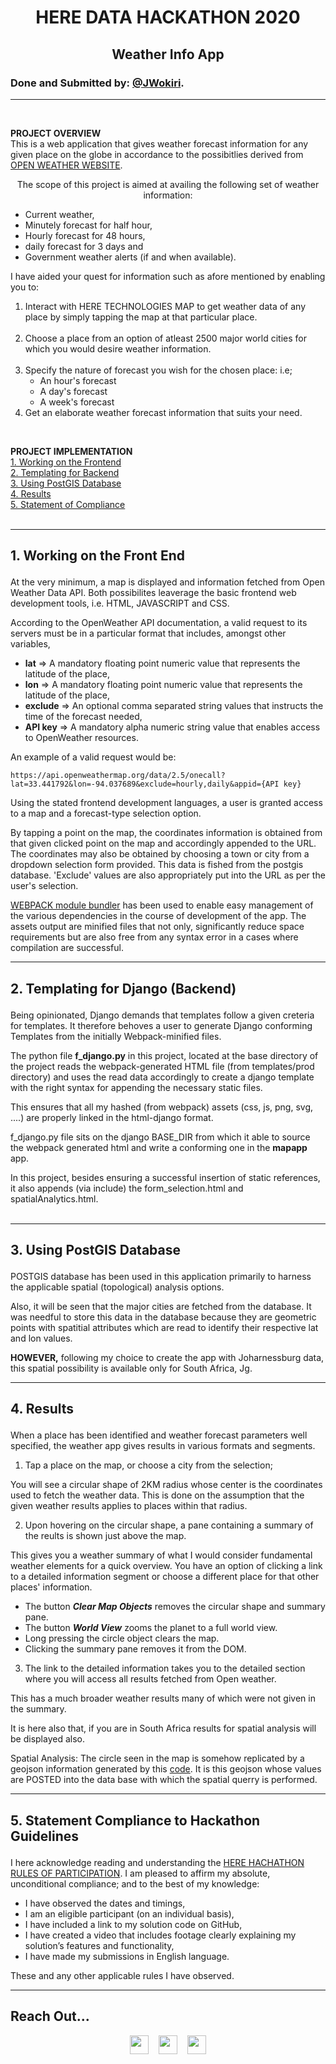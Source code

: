 # <p align='center'>**HERE DATA HACKATHON 2020**</p>
## <p align='center'>**Weather Info App**</p>

### Done and Submitted by: [@JWokiri](https://twitter.com/JWokiri).
---
<br/>

**PROJECT OVERVIEW** <br/>
This is a web application that gives weather forecast information for any given place on the globe in accordance to the possibitlies derived from [OPEN WEATHER WEBSITE](https://openweathermap.org/).



<p  align='center'>The scope of this project is aimed at availing the following set of weather information:</p>

- Current weather,
- Minutely forecast for half hour,
- Hourly forecast for 48 hours,
- daily forecast for 3 days and
- Government weather alerts (if and when available).

I have aided your quest for information such as afore mentioned by enabling you to:
1. Interact with HERE TECHNOLOGIES MAP to get weather data of any place by simply tapping the map at that particular place.<br/><br/>
2. Choose a place from an option of atleast 2500 major world cities for which you would desire weather information.<br/><br/>
3. Specify the nature of forecast you wish for the chosen place: i.e;
    - An hour's forecast
    - A day's forecast
    - A week's forecast
4. Get an elaborate weather forecast information that suits your need.

<br/>

**PROJECT IMPLEMENTATION** <br/>
<a href="#first">1. Working on the Frontend</a><br/>
<a href="#second">2. Templating for Backend</a><br/>
<a href="#third">3. Using PostGIS Database</a><br/>
<a href="#fourth">4. Results</a><br/>
<a href="#fifth">5. Statement of Compliance</a><br/><br/>

  ---

## <p id="first">1. Working on the Front End</p>

At the very minimum, a map is displayed and information fetched from Open Weather Data API. Both possibilites leaverage the basic frontend web development tools, i.e. HTML, JAVASCRIPT and CSS.

According to the OpenWeather API documentation, a valid request to its servers must be in a particular format that includes, amongst other variables,
- **lat** => A mandatory floating point numeric  value that represents the latitude of the place,
- **lon** => A mandatory floating point numeric  value that represents the latitude of the place,
- **exclude** => An optional comma separated string values that instructs the time of the forecast needed,
- **API key** => A mandatory alpha numeric string value that enables access to OpenWeather resources.

An example of a valid request would be:
```
https://api.openweathermap.org/data/2.5/onecall?lat=33.441792&lon=-94.037689&exclude=hourly,daily&appid={API key}
```

Using the stated frontend development languages, a user is granted access to a map and a forecast-type selection option.

By tapping a point on the map, the coordinates information is obtained from that given clicked point on the map and accordingly appended to the URL. The coordinates may also be obtained by choosing a town or city from a dropdown selection form provided. This data is fished from the postgis database. 'Exclude' values are also appropriately put into the URL as per the user's selection.

[WEBPACK module bundler](https://) has been used to enable easy management of the various dependencies in the course of development of the app. The assets output are minified files that not only, significantly reduce space requirements but are also free from any syntax error in a cases where compilation are successful.

  ---


## <p id="second">2. Templating for Django (Backend)</p>

Being opinionated, Django demands that templates follow a given creteria for templates. It therefore behoves a user to generate Django conforming Templates from the initially Webpack-minified files.

The python file **f_django.py** in this project, located at the base directory of the project reads the webpack-generated HTML file (from templates/prod directory) and uses the read data accordingly to create a django template with the right syntax for appending the necessary static files.

This ensures that all my hashed (from webpack) assets (css, js, png, svg, ....) are properly linked in the html-django format.

f_django.py file sits on the django BASE_DIR from which it able to source the webpack generated html and write a conforming one in the **mapapp** app.

In this project, besides ensuring a successful insertion of static references, it also appends (via include) the form_selection.html and spatialAnalytics.html.
<br/><br/>

  ---

  ## <p id="third">3. Using PostGIS Database</p>

POSTGIS database has been used in this application primarily to harness the applicable spatial (topological) analysis options.

Also, it will be seen that the major cities are fetched from the database. It was needful to store this data in the database because they are geometric points with spatitial attributes which are read to identify their respective lat and lon values.

**HOWEVER,** following my choice to create the app with Joharnessburg data, this spatial possibility is available only for South Africa, Jg.

  ---

  ## <p id="fourth">4. Results</p>

<p>When a place has been identified and weather forecast parameters well specified, the weather app gives results in various formats and segments.</p>


1. Tap a place on the map, or choose a city from the selection;

You will see a circular shape of 2KM radius whose center is the coordinates used to fetch the weather data. This is done on the assumption that the given weather results applies to places within that radius.

2. Upon hovering on the circular shape, a pane containing a summary of the reults is shown just above the map.

This gives you a weather summary of what I would consider fundamental weather elements for a quick overview. You have an option of clicking a link to a detailed information segment or choose a different place for that other places' information.

- The button ***Clear Map Objects*** removes the circular shape and summary pane.
- The button ***World View*** zooms the planet to a full world view.
- Long pressing the circle object clears the map.
- Clicking the summary pane removes it from the DOM.

3. The link to the detailed information takes you to the detailed section where you will access all results fetched from Open weather.

This has a much broader weather results many of which were not given in the summary.

It is here also that, if you are in South Africa results for spatial analysis will be displayed also.

Spatial Analysis:
The circle seen in the map is somehow replicated by a geojson information generated by this [code](https://github.com/Wokiri/GIS-in-CODE/blob/master/src/circleGeojson.js). It is this geojson whose values are POSTED into the data base with which the spatial querry is performed. 

  ---

   ## <p id="fifth">5. Statement Compliance to Hackathon Guidelines</p>

   I here acknowledge reading and understanding the [HERE HACHATHON RULES OF PARTICIPATION](https://herehackathon.devpost.com). I am pleased to affirm my absolute, unconditional compliance; and to the best of my knowledge:
   - I have observed the dates and timings,
   - I am an eligible participant (on an individual basis),
   - I have included a link to my solution code on GitHub,
   - I have created a video that includes footage clearly explaining my solution’s features and functionality,
   - I have made my submissions in English language.

   These and any other applicable rules I have observed.

   ---

## Reach Out...

<p align='center'><a href="https://twitter.com/JWokiri"><img height="30" src="https://www.flaticon.com/svg/static/icons/svg/145/145812.svg"></a>&nbsp;&nbsp;&nbsp
<a href="mailto:wokirijoe@gmail.com"><img height="30" src="https://www.flaticon.com/svg/static/icons/svg/732/732200.svg"></a>&nbsp;&nbsp;&nbsp;
<a href="https://github.com/Wokiri"><img height="30" src="https://www.flaticon.com/svg/static/icons/svg/2111/2111425.svg"></a></p>
